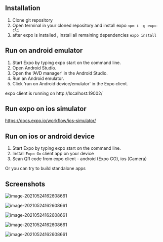 ## Installation

1. Clone git repository
2. Open terminal in your cloned repository and install expo
   `npm i -g expo-cli`
3. after expo is installed , install all remaining dependencies
   `expo install`

## Run on android emulator

1. Start Expo by typing expo start on the command line.
2. Open Android Studio.
3. Open the ‘AVD manager’ in the Android Studio.
4. Run an Android emulator.
5. Click ‘run on Android device/emulator‘ in the Expo client.

expo client is running on http://localhost:19002/

## Run expo on ios simulator

https://docs.expo.io/workflow/ios-simulator/

## Run on ios or android device

1. Start Expo by typing expo start on the command line.
2. Install `Expo Go` client app on your device
3. Scan QR code from expo client - android (Expo GO), ios (Camera)

Or you can try to build standalone apps

## Screenshots

![image-20210524162608661](https://github.com/drepkovsky/react-native-shop/blob/main/screenshots/screen%20(5).png?raw=true)

![image-20210524162608661](https://github.com/drepkovsky/react-native-shop/blob/main/screenshots/screen%20(4).png?raw=trueg)

![image-20210524162608661](https://github.com/drepkovsky/react-native-shop/blob/main/screenshots/screen%20(3).png?raw=true)

![image-20210524162608661](https://github.com/drepkovsky/react-native-shop/blob/main/screenshots/screen%20(2).png?raw=true)

![image-20210524162608661](https://github.com/drepkovsky/react-native-shop/blob/main/screenshots/screen%20(1).png?raw=true)
